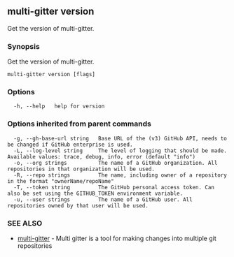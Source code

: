 ## multi-gitter version

Get the version of multi-gitter.

### Synopsis

Get the version of multi-gitter.

```
multi-gitter version [flags]
```

### Options

```
  -h, --help   help for version
```

### Options inherited from parent commands

```
  -g, --gh-base-url string   Base URL of the (v3) GitHub API, needs to be changed if GitHub enterprise is used.
  -L, --log-level string     The level of logging that should be made. Available values: trace, debug, info, error (default "info")
  -o, --org strings          The name of a GitHub organization. All repositories in that organization will be used.
  -R, --repo strings         The name, including owner of a repository in the format "ownerName/repoName"
  -T, --token string         The GitHub personal access token. Can also be set using the GITHUB_TOKEN environment variable.
  -u, --user strings         The name of a GitHub user. All repositories owned by that user will be used.
```

### SEE ALSO

* [multi-gitter](multi-gitter.md)	 - Multi gitter is a tool for making changes into multiple git repositories


